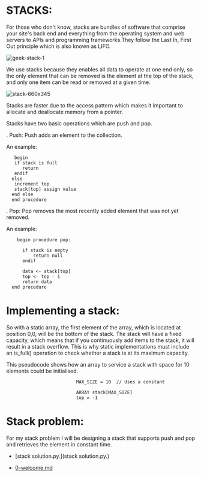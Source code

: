 # STACKS:

For those who don't know, stacks are bundles of software that comprise your site's back end and everything from the operating system and web servers to APIs and programming frameworks.They follow the Last In, First Out principle which is also known as LIFO.




![geek-stack-1](https://user-images.githubusercontent.com/92330348/178790973-dd1186ea-50bb-4ef3-adae-8c1b8ec445e4.png)




We use stacks because they enables all data to operate at one end only, so the only element that can be removed is the element at the top of the stack, and only one item can be read or removed at a given time.



![stack-660x345](https://user-images.githubusercontent.com/92330348/178791568-695cf41d-2100-4b35-9a01-61c5c41b458d.png)




Stacks are faster due to the access pattern which makes it important to allocate and deallocate memory from a pointer.


Stacks have two basic operations which are push and pop.

. Push: Push adds an element to the collection.
  
  An example: 
  
       begin
       if stack is full
          return
       endif
      else  
       increment top
       stack[top] assign value
      end else
      end procedure

. Pop: Pop removes the most recently added element that was not yet removed.

  An example:
  
        begin procedure pop:
        
          if stack is empty
              return null
          endif
          
          data <- stack[top]
          top <- top - 1
          return data
      end procedure
      
      


 # Implementing a stack:

So with a static array, the first element of the array, which is located at position 0,0, will be the bottom of the stack.  The stack will have a fixed capacity, which means that if you continuously add items to the stack, it will result in a stack overflow. This is why static implementations must include an is_full() operation to check whether a stack is at its maximum capacity.

This pseudocode shows how an array to service a stack with space for 10 elements could be initialised.


                              MAX_SIZE = 10  // Uses a constant

                              ARRAY stack[MAX_SIZE]
                              top = -1
                              
                              
                              

# Stack problem:

For my stack problem I will be designing a stack that supports push and pop and retrieves the element in constant time.












 - [stack solution.py.](stack solution.py.)
                              
      
 - [0-welcome.md](0-welcome.md)
